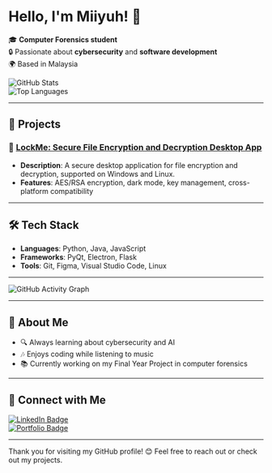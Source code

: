 # Hello, I'm Miiyuh! 👋

🎓 **Computer Forensics student**  
🔒 Passionate about **cybersecurity** and **software development**  
🌍 Based in Malaysia  

![GitHub Stats](https://github-readme-stats.vercel.app/api?username=miiyuh&show_icons=true&theme=radical)  
![Top Languages](https://github-readme-stats.vercel.app/api/top-langs/?username=miiyuh&layout=compact&theme=radical)  

---

## 🚀 Projects

### 🔐 [LockMe: Secure File Encryption and Decryption Desktop App](https://github.com/miiyuh/lockme)
- **Description**: A secure desktop application for file encryption and decryption, supported on Windows and Linux.
- **Features**: AES/RSA encryption, dark mode, key management, cross-platform compatibility

---

## 🛠 Tech Stack
- **Languages**: Python, Java, JavaScript
- **Frameworks**: PyQt, Electron, Flask
- **Tools**: Git, Figma, Visual Studio Code, Linux

---

![GitHub Activity Graph](https://activity-graph.herokuapp.com/graph?username=miiyuh&theme=dracula)

---

## 🌱 About Me
- 🔍 Always learning about cybersecurity and AI
- 🎶 Enjoys coding while listening to music
- 📚 Currently working on my Final Year Project in computer forensics

---

## 🔗 Connect with Me

[![LinkedIn Badge](https://img.shields.io/badge/LinkedIn-blue?logo=linkedin&style=flat-square)](https://www.linkedin.com/in/miiyuh)  
[![Portfolio Badge](https://img.shields.io/badge/Portfolio-Website-green?style=flat-square)](https://miiyuh.com)

---

Thank you for visiting my GitHub profile! 😊 Feel free to reach out or check out my projects.
